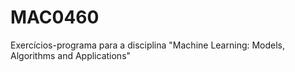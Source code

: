 # MAC0460
Exercícios-programa para a disciplina "Machine Learning: Models, Algorithms and Applications"
